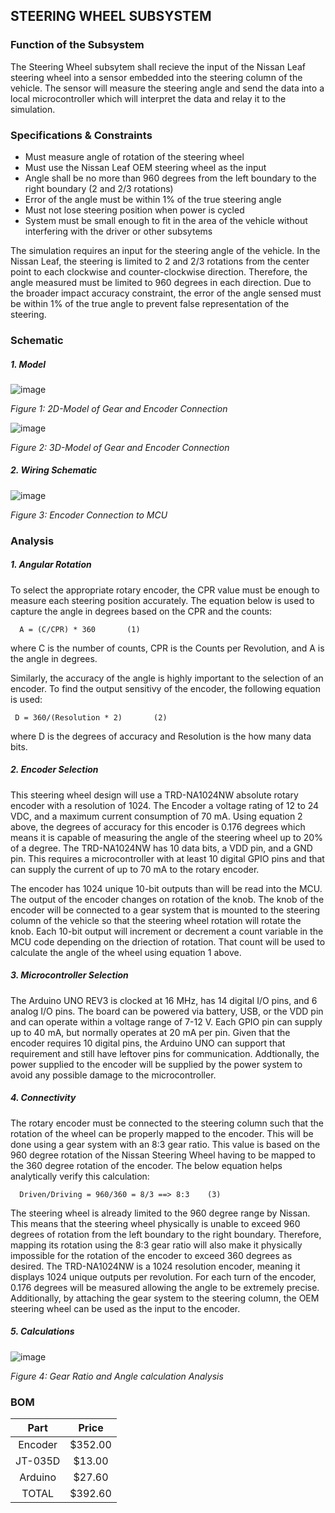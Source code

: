 STEERING WHEEL SUBSYSTEM
------------------------
### Function of the Subsystem
The Steering Wheel subsytem shall recieve the input of the Nissan Leaf steering wheel into a sensor
embedded into the steering column of the vehicle. The sensor will measure the steering angle and send
the data into a local microcontroller which will interpret the data and relay it to the simulation.

### Specifications & Constraints
- Must measure angle of rotation of the steering wheel
- Must use the Nissan Leaf OEM steering wheel as the input
- Angle shall be no more than 960 degrees from the left boundary to the right boundary (2 and 2/3 rotations)
- Error of the angle must be within 1% of the true steering angle
- Must not lose steering position when power is cycled
- System must be small enough to fit in the area of the vehicle without interfering with the driver or other subsytems

The simulation requires an input for the steering angle of the vehicle. In the Nissan Leaf, the steering
is limited to 2 and 2/3 rotations from the center point to each clockwise and counter-clockwise direction.
Therefore, the angle measured must be limited to 960 degrees in each direction. Due to the broader impact 
accuracy constraint, the error of the angle sensed must be within 1% of the true angle to prevent false
representation of the steering.

### Schematic
##### 1. Model


![image](https://user-images.githubusercontent.com/100802413/200971670-3beca395-ed8c-400a-b166-59c4ad6b9142.png)

_Figure 1: 2D-Model of Gear and Encoder Connection_

![image](https://user-images.githubusercontent.com/100802413/200971713-41b91541-980b-4e55-9a2c-9e852589094b.png)

_Figure 2: 3D-Model of Gear and Encoder Connection_

##### 2. Wiring Schematic

![image](https://user-images.githubusercontent.com/100802413/202778335-03551d16-b805-4bf0-b12f-0724f2eec5a0.png)

_Figure 3: Encoder Connection to MCU_


### Analysis
##### 1. Angular Rotation

To select the appropriate rotary encoder, the CPR value must be enough to measure each steering position accurately. The equation below is used to capture the angle in degrees based on the CPR and the counts:
      
      A = (C/CPR) * 360       (1)

where C is the number of counts, CPR is the Counts per Revolution, and A is the angle in degrees.

Similarly, the accuracy of the angle is highly important to the selection of an encoder. To find the output sensitivy of the encoder, the following equation is used:
     
     D = 360/(Resolution * 2)       (2)

where D is the degrees of accuracy and Resolution is the how many data bits. 

##### 2. Encoder Selection

This steering wheel design will use a TRD-NA1024NW absolute rotary encoder with a resolution of 1024. The Encoder a voltage rating of 12 to 24 VDC, and a maximum current consumption of 70 mA. Using equation 2 above, the degrees of accuracy for this encoder is 0.176 degrees which means it is capable of measuring the angle of the steering wheel up to 20% of a degree. The TRD-NA1024NW has 10 data bits, a VDD pin, and a GND pin. This requires a microcontroller with at least 10 digital GPIO pins and that can supply the current of up to 70 mA to the rotary encoder.

The encoder has 1024 unique 10-bit outputs than will be read into the MCU. The output of the encoder changes on rotation of the knob. The knob of the encoder will be connected to a gear system that is mounted to the steering column of the vehicle so that the steering wheel rotation will rotate the knob. Each 10-bit output will increment or decrement a count variable in the MCU code depending on the driection of rotation. That count will be used to calculate the angle of the wheel using equation 1 above.

##### 3. Microcontroller Selection

The Arduino UNO REV3 is clocked at 16 MHz, has 14 digital I/O pins, and 6 analog I/O pins. The board can be powered via battery, USB, or the VDD pin and can operate within a voltage range of 7-12 V. Each GPIO pin can supply up to 40 mA, but normally operates at 20 mA per pin. Given that the encoder requires 10 digital pins, the Arduino UNO can support that requirement and still have leftover pins for communication. Addtionally, the power supplied to the encoder will be supplied by the power system to avoid any possible damage to the microcontroller.

##### 4. Connectivity

The rotary encoder must be connected to the steering column such that the rotation of the wheel can be properly mapped to the encoder. This will be done using a gear system with an 8:3 gear ratio. This value is based on the 960 degree rotation of the Nissan Steering Wheel having to be mapped to the 360 degree rotation of the encoder. The below equation helps analytically verify this calculation:

      Driven/Driving = 960/360 = 8/3 ==> 8:3    (3)
      
The steering wheel is already limited to the 960 degree range by Nissan. This means that the steering wheel physically is unable to exceed 960 degrees of rotation from the left boundary to the right boundary. Therefore, mapping its rotation using the 8:3 gear ratio will also make it physically impossible for the rotation of the encoder to exceed 360 degrees as desired. The TRD-NA1024NW is a 1024 resolution encoder, meaning it displays 1024 unique outputs per revolution. For each turn of the encoder, 0.176 degrees will be measured allowing the angle to be extremely precise. Additionally, by attaching the gear system to the steering column, the OEM steering wheel can be used as the input to the encoder. 

##### 5. Calculations

![image](https://user-images.githubusercontent.com/100802413/202805894-4c042fc8-f71d-490f-8039-ac412f45bafb.png)

_Figure 4: Gear Ratio and Angle calculation Analysis_

### BOM

| Part        | Price    |
|:-----------:|:--------:|
| Encoder     | $352.00  |
| JT-035D     | $13.00   | (Mounting Bracket)
| Arduino     | $27.60   |
| TOTAL       | $392.60  |
